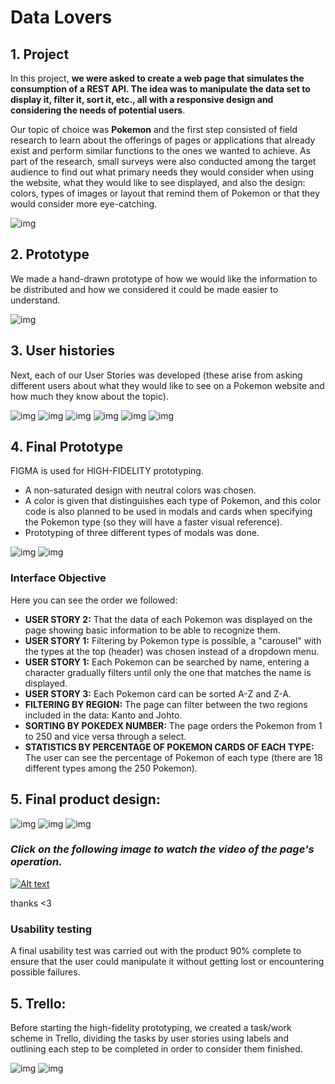 # Data Lovers

## 1. Project


In this project, **we were asked to create a web page that simulates the consumption of a REST API. The idea was to manipulate the data set to display it, filter it, sort it, etc., all with a responsive design and considering the needs of potential users**.

Our topic of choice was **Pokemon** and the first step consisted of field research to learn about the offerings of pages or applications that already exist and perform similar functions to the ones we wanted to achieve. As part of the research, small surveys were also conducted among the target audience to find out what primary needs they would consider when using the website, what they would like to see displayed, and also the design: colors, types of images or layout that remind them of Pokemon or that they would consider more eye-catching. 

![img](src/assets/img-readme/encuestas.png)


## 2. Prototype

We made a hand-drawn prototype of how we would like the information to be distributed and how we considered it could be made easier to understand. 

![img](src/assets/img-readme/bajaCalidad.png)



## 3. User histories 

Next, each of our User Stories was developed (these arise from asking different users about what they would like to see on a Pokemon website and how much they know about the topic).

![img](src/assets/img-readme/1.png)
![img](src/assets/img-readme/2.png)   ![img](src/assets/img-readme/3.png)
![img](src/assets/img-readme/4.png)   ![img](src/assets/img-readme/5.png)
![img](src/assets/img-readme/6.png) 


## 4. Final Prototype 

FIGMA is used for HIGH-FIDELITY prototyping.

* A non-saturated design with neutral colors was chosen.
* A color is given that distinguishes each type of Pokemon, and this color code is also planned to be used in modals and cards when specifying the Pokemon type (so they will have a faster visual reference).
* Prototyping of three different types of modals was done.

![img](src/assets/img-readme/10.png)   ![img](src/assets/img-readme/11.png)

### Interface Objective

Here you can see the order we followed: 

* **USER STORY 2:** That the data of each Pokemon was displayed on the page showing basic information to be able to recognize them.
* **USER STORY 1:** Filtering by Pokemon type is possible, a "carousel" with the types at the top (header) was chosen instead of a dropdown menu.
* **USER STORY 1:** Each Pokemon can be searched by name, entering a character gradually filters until only the one that matches the name is displayed.
* **USER STORY 3:** Each Pokemon card can be sorted A-Z and Z-A.
* **FILTERING BY REGION:** The page can filter between the two regions included in the data: Kanto and Johto.
* **SORTING BY POKEDEX NUMBER:** The page orders the Pokemon from 1 to 250 and vice versa through a select.
* **STATISTICS BY PERCENTAGE OF POKEMON CARDS OF EACH TYPE:** The user can see the percentage of Pokemon of each type (there are 18 different types among the 250 Pokemon).



## 5. Final product design:
![img](src/assets/img-readme/13.png)
![img](src/assets/img-readme/14.png)
![img](src/assets/img-readme/15.png)

### ***Click on the following image to watch the video of the page's operation.***
[![Alt text](src/assets/img-readme/13.png)](https://www.youtube.com/watch?v=60dK7bRt_1o)

thanks <3

### Usability testing

A final usability test was carried out with the product 90% complete to ensure that the user could manipulate it without getting lost or encountering possible failures.


## 5. Trello:

Before starting the high-fidelity prototyping, we created a task/work scheme in Trello, dividing the tasks by user stories using labels and outlining each step to be completed in order to consider them finished.


![img](src/assets/img-readme/16.png)
![img](src/assets/img-readme/7.png)
